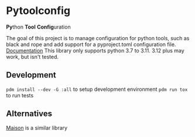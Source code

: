 # Pytoolconfig

**Py**thon **Tool** **Config**uration

The goal of this project is to manage configuration for python tools, such as
black and rope and add support for a pyproject.toml configuration file.
[Documentation](https://pytoolconfig.readthedocs.io/en/latest/) This library
only supports python 3.7 to 3.11. 3.12 plus may work, but isn't tested.

## Development

`pdm install --dev -G :all` to setup development environment `pdm run tox` to
run tests

## Alternatives

[Maison](https://dbatten5.github.io/maison/) is a similar library
